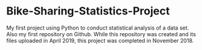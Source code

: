 # Bike-Sharing-Statistics-Project
My first project using Python to conduct statistical analysis of a data set. Also my first repository on Github. While this repository was created and its files uploaded in April 2019, this project was completed in November 2018.
